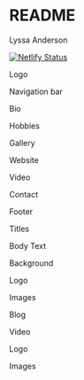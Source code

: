 # README

Lyssa Anderson

[![Netlify Status](https://api.netlify.com/api/v1/badges/f5869d01-dff3-457a-8526-5aa98b28a0ec/deploy-status)](https://app.netlify.com/sites/aboutme-lyssama/deploys)

<!-- Site Description-->

Logo

Navigation bar

Bio

Hobbies

Gallery



Website 

Video

Contact

Footer


<!--Color Scheme-->

Titles

Body Text

Background


<!--Citation-->

Logo

Images

Blog

Video

<!--License-->

Logo

Images

